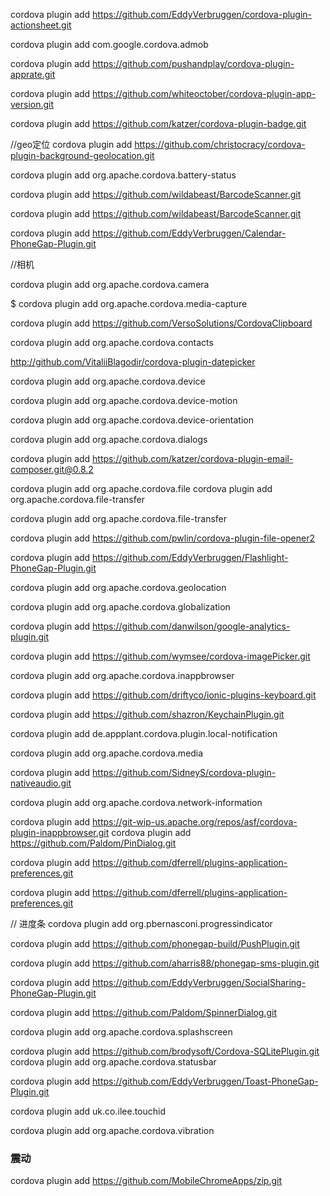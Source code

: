 
cordova plugin add https://github.com/EddyVerbruggen/cordova-plugin-actionsheet.git


cordova plugin add com.google.cordova.admob

cordova plugin add https://github.com/pushandplay/cordova-plugin-apprate.git

cordova plugin add https://github.com/whiteoctober/cordova-plugin-app-version.git



cordova plugin add https://github.com/katzer/cordova-plugin-badge.git


//geo定位
cordova plugin add https://github.com/christocracy/cordova-plugin-background-geolocation.git

cordova plugin add org.apache.cordova.battery-status


cordova plugin add https://github.com/wildabeast/BarcodeScanner.git


cordova plugin add https://github.com/wildabeast/BarcodeScanner.git

cordova plugin add https://github.com/EddyVerbruggen/Calendar-PhoneGap-Plugin.git

//相机

cordova plugin add org.apache.cordova.camera

$ cordova plugin add org.apache.cordova.media-capture

cordova plugin add https://github.com/VersoSolutions/CordovaClipboard

cordova plugin add org.apache.cordova.contacts

http://github.com/VitaliiBlagodir/cordova-plugin-datepicker

cordova plugin add org.apache.cordova.device

cordova plugin add org.apache.cordova.device-motion

cordova plugin add org.apache.cordova.device-orientation

cordova plugin add org.apache.cordova.dialogs


cordova plugin add https://github.com/katzer/cordova-plugin-email-composer.git@0.8.2



cordova plugin add org.apache.cordova.file
cordova plugin add org.apache.cordova.file-transfer


cordova plugin add org.apache.cordova.file-transfer

cordova plugin add https://github.com/pwlin/cordova-plugin-file-opener2


cordova plugin add https://github.com/EddyVerbruggen/Flashlight-PhoneGap-Plugin.git


cordova plugin add org.apache.cordova.geolocation

cordova plugin add org.apache.cordova.globalization

cordova plugin add https://github.com/danwilson/google-analytics-plugin.git

cordova plugin add https://github.com/wymsee/cordova-imagePicker.git


cordova plugin add org.apache.cordova.inappbrowser



cordova plugin add https://github.com/driftyco/ionic-plugins-keyboard.git

cordova plugin add https://github.com/shazron/KeychainPlugin.git

cordova plugin add de.appplant.cordova.plugin.local-notification

cordova plugin add org.apache.cordova.media  

cordova plugin add https://github.com/SidneyS/cordova-plugin-nativeaudio.git

cordova plugin add org.apache.cordova.network-information

cordova plugin add https://git-wip-us.apache.org/repos/asf/cordova-plugin-inappbrowser.git
cordova plugin add https://github.com/Paldom/PinDialog.git

cordova plugin add https://github.com/dferrell/plugins-application-preferences.git

cordova plugin add https://github.com/dferrell/plugins-application-preferences.git

// 进度条
cordova plugin add org.pbernasconi.progressindicator

cordova plugin add https://github.com/phonegap-build/PushPlugin.git

cordova plugin add https://github.com/aharris88/phonegap-sms-plugin.git

cordova plugin add https://github.com/EddyVerbruggen/SocialSharing-PhoneGap-Plugin.git

cordova plugin add https://github.com/Paldom/SpinnerDialog.git

cordova plugin add org.apache.cordova.splashscreen

cordova plugin add https://github.com/brodysoft/Cordova-SQLitePlugin.git
cordova plugin add org.apache.cordova.statusbar


cordova plugin add https://github.com/EddyVerbruggen/Toast-PhoneGap-Plugin.git

cordova plugin add uk.co.ilee.touchid

cordova plugin add org.apache.cordova.vibration

### 震动 ###
cordova plugin add https://github.com/MobileChromeApps/zip.git

